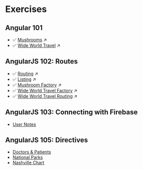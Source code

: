 # Exercises

## Angular 101
* :white_check_mark: [Mushrooms](https://github.com/kenziebottoms/nss-front-05-mushrooms) :arrow_upper_right:
* :white_check_mark: [Wide World Travel](https://github.com/kenziebottoms/nss-front-05-travel) :arrow_upper_right:

## AngularJS 102: Routes

* :white_check_mark: [Routing](https://github.com/kenziebottoms/nss-front-05-highways) :arrow_upper_right:
* :white_check_mark: [Listing](https://github.com/kenziebottoms/nss-front-05-highways) :arrow_upper_right:
* :white_check_mark: [Mushroom Factory](https://github.com/kenziebottoms/nss-front-05-mushrooms) :arrow_upper_right:
* :white_check_mark: [Wide World Travel Factory](https://github.com/kenziebottoms/nss-front-05-travel) :arrow_upper_right:
* :white_check_mark: [Wide World Travel Routing](https://github.com/kenziebottoms/nss-front-05-travel) :arrow_upper_right:


## AngularJS 103: Connecting with Firebase

* [User Notes](MF_USER_NOTES.md)

## AngularJS 105: Directives

* [Doctors & Patients](MF_DOCTORS_PATIENTS.md)
* [National Parks](MF_NATIONAL_PARKS.md)
* [Nashville Chart](MF_MF_NASHVILLE_CHART.md)